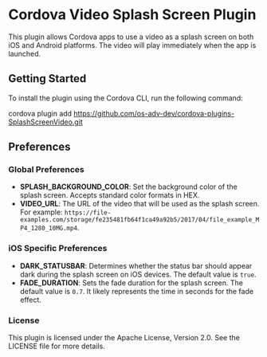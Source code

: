 # Cordova Video Splash Screen Plugin

This plugin allows Cordova apps to use a video as a splash screen on both iOS and Android platforms. The video will play immediately when the app is launched.

## Getting Started

To install the plugin using the Cordova CLI, run the following command:

cordova plugin add https://github.com/os-adv-dev/cordova-plugins-SplashScreenVideo.git

## Preferences

### Global Preferences

- **SPLASH_BACKGROUND_COLOR**: Set the background color of the splash screen. Accepts standard color formats in HEX.
- **VIDEO_URL**: The URL of the video that will be used as the splash screen. For example: `https://file-examples.com/storage/fe235481fb64f1ca49a92b5/2017/04/file_example_MP4_1280_10MG.mp4`.

### iOS Specific Preferences

- **DARK_STATUSBAR**: Determines whether the status bar should appear dark during the splash screen on iOS devices. The default value is `true`.
- **FADE_DURATION**: Sets the fade duration for the splash screen. The default value is `0.7`. It likely represents the time in seconds for the fade effect.

### License
This plugin is licensed under the Apache License, Version 2.0. See the LICENSE file for more details.

